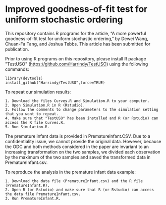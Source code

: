 # Improved goodness-of-fit test for uniform stochastic ordering
This repository contains R programs for the article, “A more powerful goodness-of-fit test for uniform stochastic ordering,” by Dewei Wang, Chuan-Fa Tang, and Joshua Tebbs. This article has been submitted for publication.

Prior to using R programs on this repository, please install R package "TestUSO" (https://github.com/Harrindy/TestUSO) using the following commands:

    library(devtools)
    install_github("Harrindy/TestUSO",force=TRUE)

To repeat our simulation results: 
    
    1. Download the files Curves.R and Simulation.R to your computer. 
    2. Open Simulation.R in R (Rstudio). 
    3. Follow the comments to change parameters to the simulation setting that you want to repeat. 
    4. Make sure that "TestUSO" has been installed and R (or Rstudio) can access the R file Curves.R.
    5. Run Simulation.R. 


The premature infant data is provided in PrematureInfant.CSV. Due to a confidentiality issue, we cannot provide the original data. However, because the ODC and both methods considered in the paper are invariant to an increasing transformation on the two samples, we divided each observation by the maximum of the two samples and saved the transformed data in PrematureInfant.csv. 

To reproduce the analysis in the premature infant data example: 

    1. Download the data file (PrematureInfant.csv) and the R file (PrematureInfant.R).  
    2. Open R (or Rstudio) and make sure that R (or Rstudio) can access the data file PrematureInfant.csv.
    3. Run PrematureInfant.R. 

